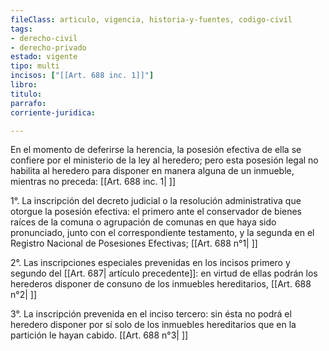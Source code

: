 ```yaml
---
fileClass: articulo, vigencia, historia-y-fuentes, codigo-civil
tags:
- derecho-civil
- derecho-privado
estado: vigente
tipo: multi
incisos: ["[[Art. 688 inc. 1]]"]
libro:
titulo:
parrafo:
corriente-juridica:

---
```

En el momento de deferirse la herencia, la posesión efectiva de ella se confiere por el ministerio de la ley al heredero; pero esta posesión legal no habilita al heredero para disponer en manera alguna de un inmueble, mientras no preceda: [[Art. 688 inc. 1| ]]

1°. La inscripción del decreto judicial o la resolución administrativa que otorgue la posesión efectiva: el primero ante el conservador de bienes raíces de la comuna o agrupación de comunas en que haya sido pronunciado, junto con el correspondiente testamento, y la segunda en el Registro Nacional de Posesiones Efectivas; [[Art. 688 n°1| ]]

2°. Las inscripciones especiales prevenidas en los incisos primero y segundo del [[Art. 687| artículo precedente]]: en virtud de ellas podrán los herederos disponer de consuno de los inmuebles hereditarios, [[Art. 688 n°2| ]]

3°. La inscripción prevenida en el inciso tercero: sin ésta no podrá el heredero disponer por sí solo de los inmuebles hereditarios que en la partición le hayan cabido. [[Art. 688 n°3| ]]
